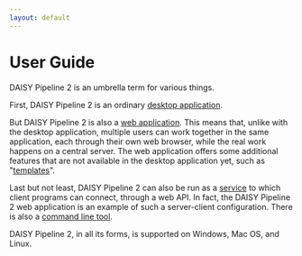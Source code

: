 ```yaml
---
layout: default
---
```

# User Guide

DAISY Pipeline 2 is an umbrella term for various things.

First, DAISY Pipeline 2 is an ordinary
[desktop application]({{site.baseurl}}/Get-Help/User-Guide/Desktop-Application/DAISY-Pipeline-2-User-Guide/).

But DAISY Pipeline 2 is also a
[web application]({{site.baseurl}}/Get-Help/User-Guide/Web-Application/User-Guide/). This means
that, unlike with the desktop application, multiple users can work
together in the same application, each through their own web browser,
while the real work happens on a central server. The web application
offers some additional features that are not available in the desktop
application yet, such as
"[templates]({{site.baseurl}}/Get-Help/User-Guide/Web-Application/Templating/)".

Last but not least, DAISY Pipeline 2 can also be run as a
[service](Pipeline-as-Service) to which client programs can connect,
through a web API. In fact, the DAISY Pipeline 2 web application is an
example of such a server-client configuration. There is also a
[command line tool](Command-Line.md).

DAISY Pipeline 2, in all its forms, is supported on Windows, Mac OS,
and Linux.
